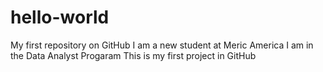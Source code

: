 # hello-world
My first repository on GitHub
I am a new student at Meric America
I am in the Data Analyst Progaram
This is my first project in GitHub
